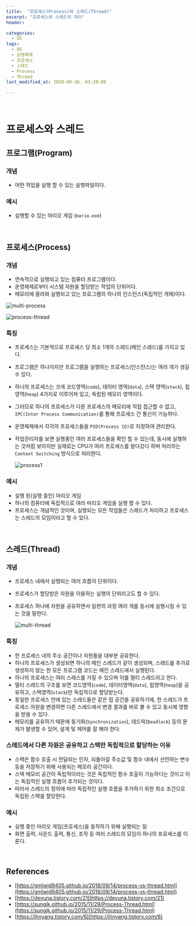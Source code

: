 ```yaml
---
title:  "프로세스(Process)와 스레드(Thread)"
excerpt: "프로세스와 스레드의 차이"
header:

categories:
  - OS
tags:
  - OS
  - 운영체제
  - 프로세스
  - 스레드
  - Process
  - Thread
last_modified_at: 2020-08-26. 03:30:00

---
```


<br>

# 프로세스와 스레드

## 프로그램(Program)

### 개념

- 어떤 작업을 실행 할 수 있는 실행파일이다.

### 예시

- 실행할 수 있는 마리오 게임 (`mario.exe`)

<br>

## 프로세스(Process)

### 개념

- 연속적으로 실행되고 있는 컴퓨터 프로그램이다. 
- 운영체제로부터 시스템 자원을 할당받는 작업의 단위이다.
- 메모리에 올라와 실행되고 있는 프로그램의 하나의 인스턴스(독립적인 개체)이다.

![multi-process](https://user-images.githubusercontent.com/58318041/91200860-af191f00-e73a-11ea-8e32-1c53cd1b01d2.png)

![process-thread](https://user-images.githubusercontent.com/58318041/91199153-6eb8a180-e738-11ea-9a02-4bce1453b0da.png)

### 특징

- 프로세스는 기본적으로 프로세스 당 최소 1개의 스레드(메인 스레드)를 가지고 있다.

- 프로그램은 하나이지만 프로그램을 실행하는 프로세스(인스턴스)는 여러 개가 생길 수 있다.

- 하나의 프로세스는 크게 코드영역(`code`), 데이터 영역(`data`), 스택 영역(`stack`), 힙 영역(`heap`) 4가지로 이루어져 있고, 독립된 메모리 영역이다.

- 그러므로 하나의 프로세스가 다른 프로세스의 메모리에 직접 접근할 수 없고, `IPC(Inter Process Communication)`를 통해 프로세스 간 통신이 가능하다.

- 운영체제에서 각각의 프로세스들을 `PID(Process ID)`로 지정하여 관리한다.

- 작업관리자를 보면 실행중인 여러 프로세스들을 확인 할 수 있는데, 동시에 실행하는 것처럼 보이지만 실제로는 CPU가 여러 프로세스를 왔다갔다 하며 처리하는 `Context Switching` 방식으로 처리한다.

  ![process1](https://user-images.githubusercontent.com/58318041/91199022-49c42e80-e738-11ea-96a5-dd38f829849c.png)

### 예시

- 실행 된(실행 중인) 마리오 게임
- 하나의 컴퓨터에 독립적으로 여러 마리오 게임을 실행 할 수 있다.
- 프로세스는 개념적인 것이며, 실행되는 모든 작업들은 스레드가 처리하고 프로세스는 스레드의 모임이라고 할 수 있다.

<br>

## 스레드(Thread)

### 개념

- 프로세스 내에서 실행되는 여러 흐름의 단위이다.

- 프로세스가 할당받은 자원을 이용하는 실행의 단위라고도 할 수 있다.

- 프로세스 하나에 자원을 공유하면서 일련의 과정 여러 개를 동시에 실행시킬 수 있는 것을 말한다.

  ![multi-thread](https://user-images.githubusercontent.com/58318041/91200685-6a8d8380-e73a-11ea-9a2b-f67d688e7e52.png)

### 특징

- 한 프로세스 내의 주소 공간이나 자원들을 대부분 공유한다.
- 하나의 프로세스가 생성되면 하나의 메인 스레드가 같이 생성되며, 스레드를 추가로 생성하지 않는 한 모든 프로그램 코드는 메인 스레드에서 실행된다.
- 하나의 프로세스는 여러 스레스를 가질 수 있으며 이를 멀티 스레드라고 한다.
- 멀티 스레드의 구조를 보면 코드영역(`code`), 데이터영역(`data`), 힙영역(`heap`)을 공유하고, 스택영역(`stack`)만 독립적으로 할당받는다.
- 동일한 프로세스 안에 있는 스레드들은 같은 힙 공간을 공유하기에, 한 스레드가 프로세스 자원을 변경하면 다른 스레드에서 변경 결과를 바로 볼 수 있고 동시에 영향을 받을 수 있다.
- 메모리를 공유하기 때문에 동기화(`Synchronization`), 데드락(`Deadlock`) 등의 문제가 발생할 수 있어, 설게 및 제어를 잘 해야 한다.

### 스레드에서 다른 자원은 공유하고 스택만 독립적으로 할당하는 이유

- 스택은 함수 호출 시 전달되는 인자, 되돌아갈 주소값 및 함수 내에서 선언하는 변수 등을 저장하기 위해 사용되는 메모리 공간이다.
- 스택 메모리 공간이 독립적이라는 것은 독립적인 함수 호출이 가능하다는 것이고 이는 독립적인 실행 흐름이 추가되는 것이다.
- 따라서 스레드의 정의에 따라 독립적인 실행 흐름을 추가하기 위한 최소 조건으로 독립된 스택을 할당한다.

### 예시

- 실행 중인 마리오 게임(프로세스)을 동작하기 위해 실행되는 일
- 화면 출력, 사운드 출력, 통신, 조작 등 여러 스레드의 모임이 하나의 프로세스를 이룬다.

<br>

## References

- [https://gmlwjd9405.github.io/2018/09/14/process-vs-thread.html](https://gmlwjd9405.github.io/2018/09/14/process-vs-thread.html)
- [https://devuna.tistory.com/21](https://devuna.tistory.com/21)
- [https://sungjk.github.io/2015/11/29/Process-Thread.html](https://sungjk.github.io/2015/11/29/Process-Thread.html)
- [https://jhnyang.tistory.com/6](https://jhnyang.tistory.com/6)

